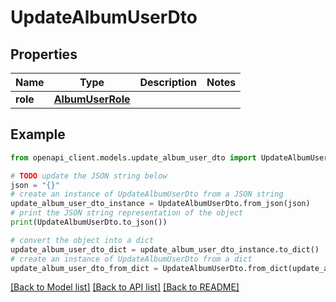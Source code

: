 # UpdateAlbumUserDto


## Properties

Name | Type | Description | Notes
------------ | ------------- | ------------- | -------------
**role** | [**AlbumUserRole**](AlbumUserRole.md) |  | 

## Example

```python
from openapi_client.models.update_album_user_dto import UpdateAlbumUserDto

# TODO update the JSON string below
json = "{}"
# create an instance of UpdateAlbumUserDto from a JSON string
update_album_user_dto_instance = UpdateAlbumUserDto.from_json(json)
# print the JSON string representation of the object
print(UpdateAlbumUserDto.to_json())

# convert the object into a dict
update_album_user_dto_dict = update_album_user_dto_instance.to_dict()
# create an instance of UpdateAlbumUserDto from a dict
update_album_user_dto_from_dict = UpdateAlbumUserDto.from_dict(update_album_user_dto_dict)
```
[[Back to Model list]](../README.md#documentation-for-models) [[Back to API list]](../README.md#documentation-for-api-endpoints) [[Back to README]](../README.md)


